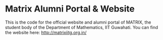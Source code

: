 # Matrix Alumni Portal & Website
This is the code for the official website and alumni portal of MATRIX, the student body of the Department of Mathematics, IIT Guwahati. 
You can find the website here: http://matrixiitg.org.in/

